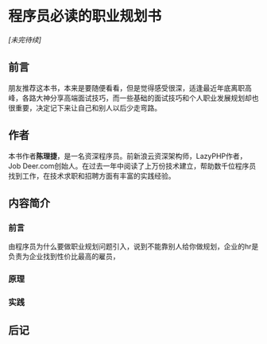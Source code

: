 # 程序员必读的职业规划书
*[未完待续]*
## 前言
朋友推荐这本书，本来是要随便看看，但是觉得感受很深，适逢最近年底离职高峰，各路大神分享高端面试技巧，而一些基础的面试技巧和个人职业发展规划却也很重要，决定记下来让自己和别人以后少走弯路。
## 作者
本书作者**陈理捷**，是一名资深程序员。前新浪云资深架构师，LazyPHP作者，Job Deer.com创始人。在过去一年中阅读了上万份技术建立，帮助数千位程序员找到工作，在技术求职和招聘方面有丰富的实践经验。
## 内容简介
### 前言
由程序员为什么要做职业规划问题引入，说到不能靠别人给你做规划，企业的hr是负责为企业找到性价比最高的雇员，
### 原理

### 实践

## 后记